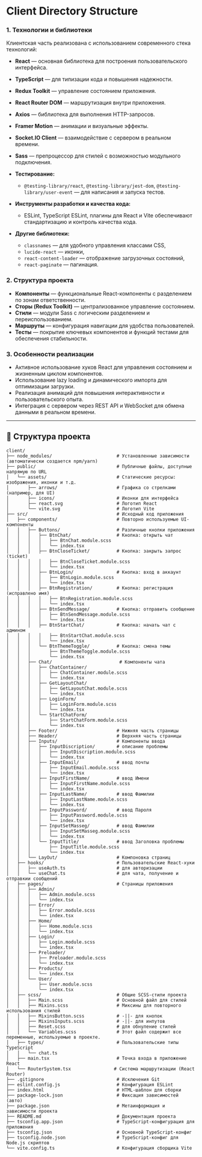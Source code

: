 # Client Directory Structure

### 1. Технологии и библиотеки

Клиентская часть реализована с использованием современного стека технологий:

* **React** — основная библиотека для построения пользовательского интерфейса.
* **TypeScript** — для типизации кода и повышения надежности.
* **Redux Toolkit** — управление состоянием приложения.
* **React Router DOM** — маршрутизация внутри приложения.
* **Axios** — библиотека для выполнения HTTP-запросов.
* **Framer Motion** — анимации и визуальные эффекты.
* **Socket.IO Client** — взаимодействие с сервером в реальном времени.
* **Sass** — препроцессор для стилей с возможностью модульного подключения.
* **Тестирование:**

  * `@testing-library/react`, `@testing-library/jest-dom`, `@testing-library/user-event` — для написания и запуска тестов.
* **Инструменты разработки и качества кода:**

  * ESLint, TypeScript ESLint, плагины для React и Vite обеспечивают стандартизацию и контроль качества кода.
* **Другие библиотеки:**

  * `classnames` — для удобного управления классами CSS,
  * `lucide-react` — иконки,
  * `react-content-loader` — отображение загрузочных состояний,
  * `react-paginate` — пагинация.

### 2. Структура проекта

* **Компоненты** — функциональные React-компоненты с разделением по зонам ответственности.
* **Сторы (Redux Toolkit)** — централизованное управление состоянием.
* **Стили** — модули Sass с логическим разделением и переиспользованием.
* **Маршруты** — конфигурация навигации для удобства пользователей.
* **Тесты** — покрытие ключевых компонентов и функций тестами для обеспечения стабильности.

### 3. Особенности реализации

* Активное использование хуков React для управления состоянием и жизненным циклом компонентов.
* Использование lazy loading и динамического импорта для оптимизации загрузки.
* Реализация анимаций для повышения интерактивности и пользовательского опыта.
* Интеграция с сервером через REST API и WebSocket для обмена данными в реальном времени.

---

## 📁 Структура проекта

```
client/
├── node_modules/                        # Установленные зависимости (автоматически создается npm/yarn)
├── public/                              # Публичные файлы, доступные напрямую по URL
│   └── assets/                          # Статические ресурсы: изображения, иконки и т.д.
│       ├── arrows/                      # Графика со стрелками (например, для UI)
│       ├── icons/                       # Иконки для интерфейса
│       ├── react.svg                    # Логотип React
│       └── vite.svg                     # Логотип Vite
├── src/                                 # Исходный код приложения
│   ├── components/                      # Повторно используемые UI-компоненты
│   │   ├── Buttons/                     # Различные кнопки приложения
│   │   │   ├── BtnChat/                 # Кнопка: открыть чат
│   │   │   │   ├── BtnChat.module.scss
│   │   │   │   └── index.tsx
│   │   │   ├── BtnCloseTicket/          # Кнопка: закрыть запрос (ticket)
│   │   │   │   ├── BtnCloseTicket.module.scss
│   │   │   │   └── index.tsx
│   │   │   ├── BtnLogin/                # Кнопка: вход в аккаунт
│   │   │   │   ├── BtnLogin.module.scss
│   │   │   │   └── index.tsx
│   │   │   ├── BtnRegistration/         # Кнопка: регистрация (исправлено имя)
│   │   │   │   ├── BtnRegistration.module.scss
│   │   │   │   └── index.tsx
│   │   │   ├── BtnSendMessage/          # Кнопка: отправить сообщение
│   │   │   │   ├── BtnSendMessage.module.scss
│   │   │   │   └── index.tsx
│   │   │   ├── BtnStartChat/            # Кнопка: начать чат с админом
│   │   │   │   ├── BtnStartChat.module.scss
│   │   │   │   └── index.tsx
│   │   │   └── BtnThemeToggle/          # Кнопка: смена темы
│   │   │       ├── BtnThemeToggle.module.scss
│   │   │       └── index.tsx
│   │   ├── Chat/                         # Компоненты чата
│   │   │   ├── ChatContainer/
│   │   │   │   ├── ChatContainer.module.scss
│   │   │   │   └── index.tsx
│   │   │   ├── GetLayoutChat/
│   │   │   │   ├── GetLayoutChat.module.scss
│   │   │   │   └── index.tsx
│   │   │   ├── LoginForm/
│   │   │   │   ├── LoginForm.module.scss
│   │   │   │   └── index.tsx
│   │   │   └── StartChatForm/
│   │   │       ├── StartChatForm.module.scss
│   │   │       └── index.tsx
│   │   ├── Footer/                      # Нижняя часть страницы
│   │   ├── Header/                      # Верхняя часть страницы
│   │   ├── Inputs/                      # Компоненты ввода
│   │   │   ├── InputDiscription/        # описание проблемы
│   │   │   │   ├── InputDiscription.module.scss
│   │   │   │   └── index.tsx
│   │   │   ├── InputEmail/              # ввод почты
│   │   │   │   ├── InputEmail.module.scss
│   │   │   │   └── index.tsx
│   │   │   ├── InputFirstName/          # ввод Имени
│   │   │   │   ├── InputFirstName.module.scss
│   │   │   │   └── index.tsx
│   │   │   ├── InputLastName/           # ввод Фамилии
│   │   │   │   ├── InputLastName.module.scss
│   │   │   │   └── index.tsx
│   │   │   ├── InputPassword/           # ввод Пароля
│   │   │   │   ├── InputPassword.module.scss
│   │   │   │   └── index.tsx
│   │   │   ├── InputSetMasseg/          # ввод Фамилии
│   │   │   │   ├── InputSetMasseg.module.scss
│   │   │   │   └── index.tsx
│   │   │   └── InputTitle/              # ввод Заголовка проблемы
│   │   │       ├── InputTitle.module.scss
│   │   │       └── index.tsx
│   │   └── LayOut/                      # Компоновка страниц
│   ├── hooks/                           # Пользовательские React-хуки
│   │   ├── useAuth.ts                   # для авторизации
│   │   └── useChat.ts                   # для чата, получение и отправкии сообщений
│   ├── pages/                           # Страницы приложения
│   │   ├── Admin/
│   │   │   ├── Admin.module.scss
│   │   │   └── index.tsx
│   │   ├── Error/
│   │   │   ├── Error.module.scss
│   │   │   └── index.tsx
│   │   ├── Home/
│   │   │   ├── Home.module.scss
│   │   │   └── index.tsx
│   │   ├── Login/
│   │   │   ├── Login.module.scss
│   │   │   └── index.tsx
│   │   ├── Preloader/
│   │   │   ├── Preloader.module.scss
│   │   │   └── index.tsx
│   │   ├── Products/
│   │   │   └── index.tsx
│   │   └── User/
│   │       ├── User.module.scss
│   │       └── index.tsx
│   ├── scss/                            # Общие SCSS-стили проекта
│   │   ├── Main.scss                    # Основной файл для стилей
│   │   ├── Mixins.scss                  # Миксины для повторного использования стилей
│   │   ├── MixinsButton.scss            # -||- для кнопок
│   │   ├── MixinsInputs.scss            # -||- для инпутов
│   │   ├── Reset.scss                   # для обнуление стилей
│   │   └── Variables.scss               # Этот файл содержит все переменные, используемые в проекте.
│   ├── types/                           # Пользовательские типы TypeScript
│   │   └── chat.ts
│   ├── main.tsx                         # Точка входа в приложение React
│   └── RouterSystem.tsx                # Система маршрутизации (React Router)
├── .gitignore                           # Исключения Git
├── eslint.config.js                     # Конфигурация ESLint
├── index.html                           # HTML-шаблон для сборки
├── package-lock.json                    # Фиксация зависимостей (авто)
├── package.json                         # Метаинформация и зависимости проекта
├── README.md                            # Документация проекта
├── tsconfig.app.json                    # TypeScript-конфигурация для приложения
├── tsconfig.json                        # Основной TypeScript-конфиг
├── tsconfig.node.json                   # TypeScript-конфиг для Node.js скриптов
└── vite.config.ts                       # Конфигурация сборщика Vite
```